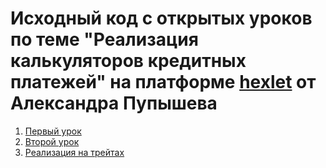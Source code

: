 # Исходный код с открытых уроков по теме "Реализация калькуляторов кредитных платежей" на платформе <a href="https://hexlet.io/">hexlet<a> от Александра Пупышева

1. <a href="https://github.com/CAHTEL/credit-calc/tree/master/credit-calculator-simple"> Первый урок </a>
2. <a href="https://github.com/CAHTEL/credit-calc/tree/master/credit-calculator"> Второй урок </a>
3. <a href="https://github.com/CAHTEL/credit-calc/tree/master/credit-calculator-trait"> Реализация на трейтах </a> 
